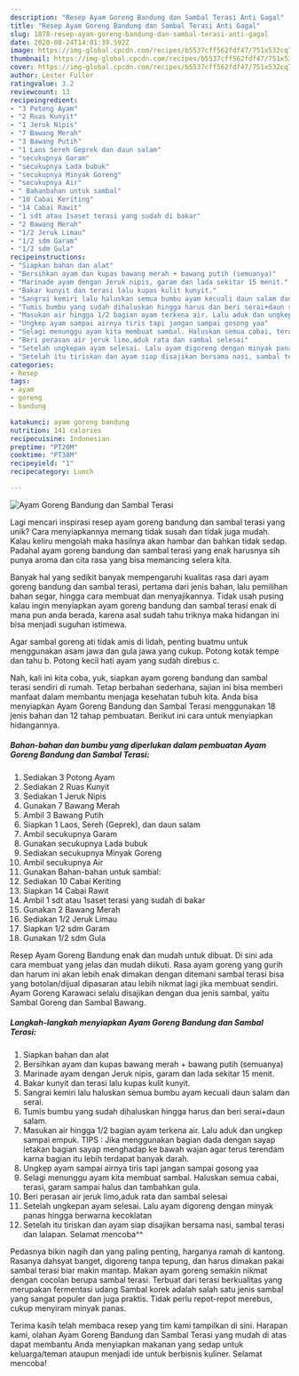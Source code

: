 ```yaml
---
description: "Resep Ayam Goreng Bandung dan Sambal Terasi Anti Gagal"
title: "Resep Ayam Goreng Bandung dan Sambal Terasi Anti Gagal"
slug: 1878-resep-ayam-goreng-bandung-dan-sambal-terasi-anti-gagal
date: 2020-08-24T14:01:39.592Z
image: https://img-global.cpcdn.com/recipes/b5537cff562fdf47/751x532cq70/ayam-goreng-bandung-dan-sambal-terasi-foto-resep-utama.jpg
thumbnail: https://img-global.cpcdn.com/recipes/b5537cff562fdf47/751x532cq70/ayam-goreng-bandung-dan-sambal-terasi-foto-resep-utama.jpg
cover: https://img-global.cpcdn.com/recipes/b5537cff562fdf47/751x532cq70/ayam-goreng-bandung-dan-sambal-terasi-foto-resep-utama.jpg
author: Lester Fuller
ratingvalue: 3.2
reviewcount: 13
recipeingredient:
- "3 Potong Ayam"
- "2 Ruas Kunyit"
- "1 Jeruk Nipis"
- "7 Bawang Merah"
- "3 Bawang Putih"
- "1 Laos Sereh Geprek dan daun salam"
- "secukupnya Garam"
- "secukupnya Lada bubuk"
- "secukupnya Minyak Goreng"
- "secukupnya Air"
- " Bahanbahan untuk sambal"
- "10 Cabai Keriting"
- "14 Cabai Rawit"
- "1 sdt atau 1saset terasi yang sudah di bakar"
- "2 Bawang Merah"
- "1/2 Jeruk Limau"
- "1/2 sdm Garam"
- "1/2 sdm Gula"
recipeinstructions:
- "Siapkan bahan dan alat"
- "Bersihkan ayam dan kupas bawang merah + bawang putih (semuanya)"
- "Marinade ayam dengan Jeruk nipis, garam dan lada sekitar 15 menit."
- "Bakar kunyit dan terasi lalu kupas kulit kunyit."
- "Sangrai kemiri lalu haluskan semua bumbu ayam kecuali daun salam dan serai."
- "Tumis bumbu yang sudah dihaluskan hingga harus dan beri serai+daun salam."
- "Masukan air hingga 1/2 bagian ayam terkena air. Lalu aduk dan ungkep sampai empuk. TIPS : Jika menggunakan bagian dada dengan sayap letakan bagian sayap menghadap ke bawah wajan agar terus terendam karna bagian itu lebih terdapat banyak darah."
- "Ungkep ayam sampai airnya tiris tapi jangan sampai gosong yaa"
- "Selagi menunggu ayam kita membuat sambal. Haluskan semua cabai, terasi, garam sampai halus dan tambahkan gula."
- "Beri perasan air jeruk limo,aduk rata dan sambal selesai"
- "Setelah ungkepan ayam selesai. Lalu ayam digoreng dengan minyak panas hingga berwarna kecoklatan"
- "Setelah itu tiriskan dan ayam siap disajikan bersama nasi, sambal terasi dan lalapan. Selamat mencoba^^"
categories:
- Resep
tags:
- ayam
- goreng
- bandung

katakunci: ayam goreng bandung 
nutrition: 141 calories
recipecuisine: Indonesian
preptime: "PT20M"
cooktime: "PT38M"
recipeyield: "1"
recipecategory: Lunch

---
```



![Ayam Goreng Bandung dan Sambal Terasi](https://img-global.cpcdn.com/recipes/b5537cff562fdf47/751x532cq70/ayam-goreng-bandung-dan-sambal-terasi-foto-resep-utama.jpg)

Lagi mencari inspirasi resep ayam goreng bandung dan sambal terasi yang unik? Cara menyiapkannya memang tidak susah dan tidak juga mudah. Kalau keliru mengolah maka hasilnya akan hambar dan bahkan tidak sedap. Padahal ayam goreng bandung dan sambal terasi yang enak harusnya sih punya aroma dan cita rasa yang bisa memancing selera kita.

Banyak hal yang sedikit banyak mempengaruhi kualitas rasa dari ayam goreng bandung dan sambal terasi, pertama dari jenis bahan, lalu pemilihan bahan segar, hingga cara membuat dan menyajikannya. Tidak usah pusing kalau ingin menyiapkan ayam goreng bandung dan sambal terasi enak di mana pun anda berada, karena asal sudah tahu triknya maka hidangan ini bisa menjadi suguhan istimewa.

Agar sambal goreng ati tidak amis di lidah, penting buatmu untuk menggunakan asam jawa dan gula jawa yang cukup. Potong kotak tempe dan tahu b. Potong kecil hati ayam yang sudah direbus c.


Nah, kali ini kita coba, yuk, siapkan ayam goreng bandung dan sambal terasi sendiri di rumah. Tetap berbahan sederhana, sajian ini bisa memberi manfaat dalam membantu menjaga kesehatan tubuh kita. Anda bisa menyiapkan Ayam Goreng Bandung dan Sambal Terasi menggunakan 18 jenis bahan dan 12 tahap pembuatan. Berikut ini cara untuk menyiapkan hidangannya.

<!--inarticleads1-->

##### Bahan-bahan dan bumbu yang diperlukan dalam pembuatan Ayam Goreng Bandung dan Sambal Terasi:

1. Sediakan 3 Potong Ayam
1. Sediakan 2 Ruas Kunyit
1. Sediakan 1 Jeruk Nipis
1. Gunakan 7 Bawang Merah
1. Ambil 3 Bawang Putih
1. Siapkan 1 Laos, Sereh (Geprek), dan daun salam
1. Ambil secukupnya Garam
1. Gunakan secukupnya Lada bubuk
1. Sediakan secukupnya Minyak Goreng
1. Ambil secukupnya Air
1. Gunakan  Bahan-bahan untuk sambal:
1. Sediakan 10 Cabai Keriting
1. Siapkan 14 Cabai Rawit
1. Ambil 1 sdt atau 1saset terasi yang sudah di bakar
1. Gunakan 2 Bawang Merah
1. Sediakan 1/2 Jeruk Limau
1. Siapkan 1/2 sdm Garam
1. Gunakan 1/2 sdm Gula


Resep Ayam Goreng Bandung enak dan mudah untuk dibuat. Di sini ada cara membuat yang jelas dan mudah diikuti. Rasa ayam goreng yang gurih dan harum ini akan lebih enak dimakan dengan ditemani sambal terasi bisa yang botolan/dijual dipasaran atau lebih nikmat lagi jika membuat sendiri. Ayam Goreng Karawaci selalu disajikan dengan dua jenis sambal, yaitu Sambal Goreng dan Sambal Bawang. 

<!--inarticleads2-->

##### Langkah-langkah menyiapkan Ayam Goreng Bandung dan Sambal Terasi:

1. Siapkan bahan dan alat
1. Bersihkan ayam dan kupas bawang merah + bawang putih (semuanya)
1. Marinade ayam dengan Jeruk nipis, garam dan lada sekitar 15 menit.
1. Bakar kunyit dan terasi lalu kupas kulit kunyit.
1. Sangrai kemiri lalu haluskan semua bumbu ayam kecuali daun salam dan serai.
1. Tumis bumbu yang sudah dihaluskan hingga harus dan beri serai+daun salam.
1. Masukan air hingga 1/2 bagian ayam terkena air. Lalu aduk dan ungkep sampai empuk. TIPS : Jika menggunakan bagian dada dengan sayap letakan bagian sayap menghadap ke bawah wajan agar terus terendam karna bagian itu lebih terdapat banyak darah.
1. Ungkep ayam sampai airnya tiris tapi jangan sampai gosong yaa
1. Selagi menunggu ayam kita membuat sambal. Haluskan semua cabai, terasi, garam sampai halus dan tambahkan gula.
1. Beri perasan air jeruk limo,aduk rata dan sambal selesai
1. Setelah ungkepan ayam selesai. Lalu ayam digoreng dengan minyak panas hingga berwarna kecoklatan
1. Setelah itu tiriskan dan ayam siap disajikan bersama nasi, sambal terasi dan lalapan. Selamat mencoba^^


Pedasnya bikin nagih dan yang paling penting, harganya ramah di kantong. Rasanya dahsyat banget, digoreng tanpa tepung, dan harus dimakan pakai sambal terasi biar makin mantap. Makan ayam goreng semakin nikmat dengan cocolan berupa sambal terasi. Terbuat dari terasi berkualitas yang merupakan fermentasi udang Sambal korek adalah salah satu jenis sambal yang sangat populer dan juga praktis. Tidak perlu repot-repot merebus, cukup menyiram minyak panas. 

Terima kasih telah membaca resep yang tim kami tampilkan di sini. Harapan kami, olahan Ayam Goreng Bandung dan Sambal Terasi yang mudah di atas dapat membantu Anda menyiapkan makanan yang sedap untuk keluarga/teman ataupun menjadi ide untuk berbisnis kuliner. Selamat mencoba!
